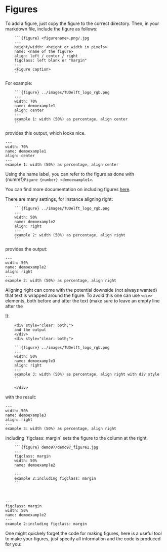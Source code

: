 # Figures 

To add a figure, just copy the figure to the correct directory. Then, in your markdown file, include the figure as follows:

````
    ```{figure} <figurename>.png/.jpg
    ---
    height/width: <height or width in pixels>
    name: <name of the figure>
    align: left / center / right
    figclass: left blank or "margin"
    ---
    <Figure caption>
    ```
````

For example: 

````
    ```{figure} ../images/TUDelft_logo_rgb.png
    ---
    width: 70%
    name: demoexample1
    align: center
    ---
    example 1: width (50%) as percentage, align center
    ```
````

provides this output, which looks nice.
```{figure} ../images/TUDelft_logo_rgb.png
---
width: 70%
name: demoexample1
align: center
---
example 1: width (50%) as percentage, align center
```

Using the name label, you can refer to the figure as done with {numref}`Figure {number} <demoexample1>`.

You can find more documentation on including figures [here](https://jupyterbook.org/en/stable/content/figures.html).<br> 

There are many settings, for instance aligning right: 

````
    ```{figure} ../images/TUDelft_logo_rgb.png
    ---
    width: 50%
    name: demoexample2
    align: right
    ---
    example 2: width (50%) as percentage, align right
    ```
````

provides the output:

```{figure} ../images/TUDelft_logo_rgb.png
---
width: 50%
name: demoexample2
align: right
---
example 2: width (50%) as percentage, align right
```

Aligning right can come with the potential downside (not always wanted) that text is wrapped around the figure. To avoid this one can use `<div>` elements, both before and after the text (make sure to leave an empty line after the <div>!):

````
    <div style="clear: both;">
    and the output
    </div>
    <div style="clear: both;">

    ```{figure} ../images/TUDelft_logo_rgb.png
    ---
    width: 50%
    name: demoexample3
    align: right
    ---
    example 3: width (50%) as percentage, align right with div style
    ```

    </div>
````

<div style="clear: both;">
with the result:
</div>

<div style="clear: both;">

```{figure} ../images/TUDelft_logo_rgb.png
---
width: 50%
name: demoexample3
align: right
---
example 3: width (50%) as percentage, align right
```

</div>

<div style="clear: both;">
including `figclass: margin` sets the figure to the column at the right.
</div>

````
    ```{figure} demo97/demo97_figure1.jpg
    ---
    figclass: margin
    width: 50%
    name: demoexample2
   
    ---
    example 2:including figclass: margin
    ```
````

<br>

```{figure} demo97/demo97_figure1.jpg
---
figclass: margin
width: 50%
name: demoexample2
---
example 2:including figclass: margin
```

One might quickely forget the code for making figures, here is a useful tool to make your figures, just specify all information and the code is produced for you:

<div id="figuur_formulier">

</div>
<div id="listContainer">
  
</div> 

